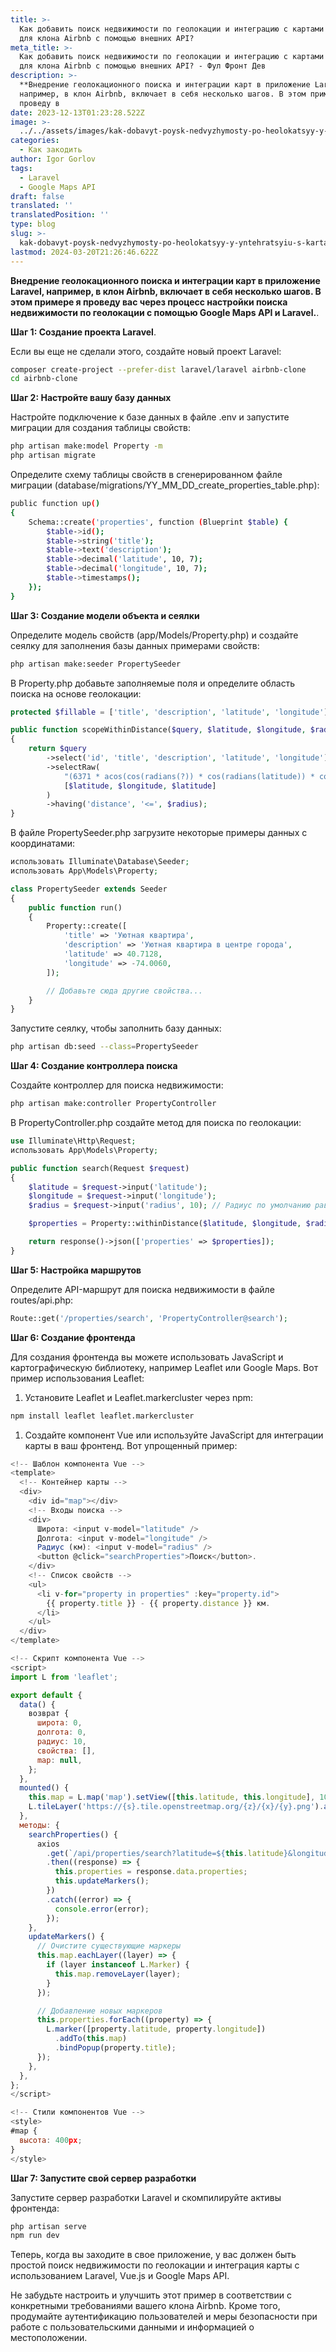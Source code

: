 ```yaml
---
title: >-
  Как добавить поиск недвижимости по геолокации и интеграцию с картами в Laravel
  для клона Airbnb с помощью внешних API?
meta_title: >-
  Как добавить поиск недвижимости по геолокации и интеграцию с картами в Laravel
  для клона Airbnb с помощью внешних API? - Фул Фронт Дев
description: >-
  **Внедрение геолокационного поиска и интеграции карт в приложение Laravel,
  например, в клон Airbnb, включает в себя несколько шагов. В этом примере я
  проведу в
date: 2023-12-13T01:23:28.522Z
image: >-
  ../../assets/images/kak-dobavyt-poysk-nedvyzhymosty-po-heolokatsyy-y-yntehratsyiu-s-kartamy-v-laravel-dlia-klona-airbnb-s-pomoschiu-vneshnykh-api-Dec-13-2023.avif
categories:
  - Как закодить
author: Igor Gorlov
tags:
  - Laravel
  - Google Maps API
draft: false
translated: ''
translatedPosition: ''
type: blog
slug: >-
  kak-dobavyt-poysk-nedvyzhymosty-po-heolokatsyy-y-yntehratsyiu-s-kartamy-v-laravel-dlia-klona-airbnb-s-pomoschiu-vneshnykh-api
lastmod: 2024-03-20T21:26:46.622Z
---
```


**Внедрение геолокационного поиска и интеграции карт в приложение Laravel, например, в клон Airbnb, включает в себя несколько шагов. В этом примере я проведу вас через процесс настройки поиска недвижимости по геолокации с помощью Google Maps API и Laravel.**.

**Шаг 1: Создание проекта Laravel**.

Если вы еще не сделали этого, создайте новый проект Laravel:

```bash
composer create-project --prefer-dist laravel/laravel airbnb-clone
cd airbnb-clone
```

**Шаг 2: Настройте вашу базу данных**

Настройте подключение к базе данных в файле .env и запустите миграции для создания таблицы свойств:

```bash
php artisan make:model Property -m
php artisan migrate
```

Определите схему таблицы свойств в сгенерированном файле миграции (database/migrations/YY_MM_DD_create_properties_table.php):

```bash
public function up()
{
    Schema::create('properties', function (Blueprint $table) {
        $table->id();
        $table->string('title');
        $table->text('description');
        $table->decimal('latitude', 10, 7);
        $table->decimal('longitude', 10, 7);
        $table->timestamps();
    });
}
```

**Шаг 3: Создание модели объекта и сеялки**

Определите модель свойств (app/Models/Property.php) и создайте сеялку для заполнения базы данных примерами свойств:

```bash
php artisan make:seeder PropertySeeder
```

В Property.php добавьте заполняемые поля и определите область поиска на основе геолокации:

```php
protected $fillable = ['title', 'description', 'latitude', 'longitude'];

public function scopeWithinDistance($query, $latitude, $longitude, $radius = 10)
{
    return $query
        ->select('id', 'title', 'description', 'latitude', 'longitude')
        ->selectRaw(
            "(6371 * acos(cos(radians(?)) * cos(radians(latitude)) * cos(radians(longitude) - radians(?)) + sin(radians(?)) * sin(radians(latitude)))) AS distance",
            [$latitude, $longitude, $latitude]
        )
        ->having('distance', '<=', $radius);
}
```

В файле PropertySeeder.php загрузите некоторые примеры данных с координатами:

```php
использовать Illuminate\Database\Seeder;
использовать App\Models\Property;

class PropertySeeder extends Seeder
{
    public function run()
    {
        Property::create([
            'title' => 'Уютная квартира',
            'description' => 'Уютная квартира в центре города',
            'latitude' => 40.7128,
            'longitude' => -74.0060,
        ]);

        // Добавьте сюда другие свойства...
    }
}
```

Запустите сеялку, чтобы заполнить базу данных:

```bash
php artisan db:seed --class=PropertySeeder
```

**Шаг 4: Создание контроллера поиска**

Создайте контроллер для поиска недвижимости:

```bash
php artisan make:controller PropertyController
```

В PropertyController.php создайте метод для поиска по геолокации:

```php
use Illuminate\Http\Request;
использовать App\Models\Property;

public function search(Request $request)
{
    $latitude = $request->input('latitude');
    $longitude = $request->input('longitude');
    $radius = $request->input('radius', 10); // Радиус по умолчанию равен 10 километрам

    $properties = Property::withinDistance($latitude, $longitude, $radius)->get();

    return response()->json(['properties' => $properties]);
}
```

**Шаг 5: Настройка маршрутов**

Определите API-маршрут для поиска недвижимости в файле routes/api.php:

```php
Route::get('/properties/search', 'PropertyController@search');
```

**Шаг 6: Создание фронтенда**

Для создания фронтенда вы можете использовать JavaScript и картографическую библиотеку, например Leaflet или Google Maps. Вот пример использования Leaflet:

1. Установите Leaflet и Leaflet.markercluster через npm:

```bash
npm install leaflet leaflet.markercluster
```

1. Создайте компонент Vue или используйте JavaScript для интеграции карты в ваш фронтенд. Вот упрощенный пример:

```js
<!-- Шаблон компонента Vue -->
<template>
  <!-- Контейнер карты -->
  <div>
    <div id="map"></div>
    <!-- Входы поиска -->
    <div>
      Широта: <input v-model="latitude" />
      Долгота: <input v-model="longitude" />
      Радиус (км): <input v-model="radius" />
      <button @click="searchProperties">Поиск</button>.
    </div>
    <!-- Список свойств -->
    <ul>
      <li v-for="property in properties" :key="property.id">
        {{ property.title }} - {{ property.distance }} км.
      </li>
    </ul>
  </div>
</template>

<!-- Скрипт компонента Vue -->
<script>
import L from 'leaflet';

export default {
  data() {
    возврат {
      широта: 0,
      долгота: 0,
      радиус: 10,
      свойства: [],
      map: null,
    };
  },
  mounted() {
    this.map = L.map('map').setView([this.latitude, this.longitude], 10);
    L.tileLayer('https://{s}.tile.openstreetmap.org/{z}/{x}/{y}.png').addTo(this.map);
  },
  методы: {
    searchProperties() {
      axios
        .get(`/api/properties/search?latitude=${this.latitude}&longitude=${this.longitude}&radius=${this.radius}`)
        .then((response) => {
          this.properties = response.data.properties;
          this.updateMarkers();
        })
        .catch((error) => {
          console.error(error);
        });
    },
    updateMarkers() {
      // Очистите существующие маркеры
      this.map.eachLayer((layer) => {
        if (layer instanceof L.Marker) {
          this.map.removeLayer(layer);
        }
      });

      // Добавление новых маркеров
      this.properties.forEach((property) => {
        L.marker([property.latitude, property.longitude])
          .addTo(this.map)
          .bindPopup(property.title);
      });
    },
  },
};
</script>

<!-- Стили компонентов Vue -->
<style>
#map {
  высота: 400px;
}
</style>
```

**Шаг 7: Запустите свой сервер разработки**

Запустите сервер разработки Laravel и скомпилируйте активы фронтенда:

```bash
php artisan serve
npm run dev
```

Теперь, когда вы заходите в свое приложение, у вас должен быть простой поиск недвижимости по геолокации и интеграция карты с использованием Laravel, Vue.js и Google Maps API.

Не забудьте настроить и улучшить этот пример в соответствии с конкретными требованиями вашего клона Airbnb. Кроме того, продумайте аутентификацию пользователей и меры безопасности при работе с пользовательскими данными и информацией о местоположении.
